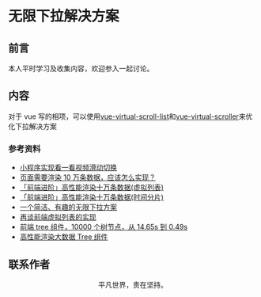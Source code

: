 # 无限下拉解决方案

## 前言

本人平时学习及收集内容，欢迎参入一起讨论。

## 内容

对于 vue 写的相项，可以使用[vue-virtual-scroll-list](https://github.com/tangbc/vue-virtual-scroll-list)和[vue-virtual-scroller](https://github.com/Akryum/vue-virtual-scroller)来优化下拉解决方案

### 参考资料

- [小程序实现看一看视频滑动切换](https://zhuanlan.zhihu.com/p/80684357)
- [页面需要渲染 10 万条数据，应该怎么实现？](https://www.cnblogs.com/ldld/p/11028179.html)
- [「前端进阶」高性能渲染十万条数据(虚拟列表)](https://juejin.im/post/5db684ddf265da4d495c40e5)
- [「前端进阶」高性能渲染十万条数据(时间分片)](https://juejin.im/post/5d76f469f265da039a28aff7)
- [一个简洁、有趣的无限下拉方案](https://juejin.im/post/5de5baf2518825235b095cbe)
- [再谈前端虚拟列表的实现](https://zhuanlan.zhihu.com/p/34585166)
- [前端 tree 组件，10000 个树节点，从 14.65s 到 0.49s](https://zhuanlan.zhihu.com/p/55528376)
- [高性能渲染大数据 Tree 组件](https://segmentfault.com/a/1190000021228976)

## 联系作者

<div align="center">
    <p>
        平凡世界，贵在坚持。
    </p>
    <img :src="$withBase('/about/contact.png')" />
</div>
